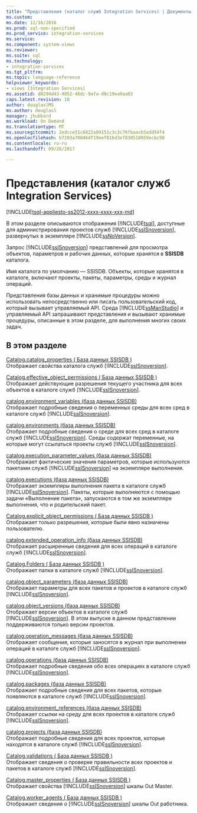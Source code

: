 ```yaml
---
title: "Представления (каталог служб Integration Services) | Документы Microsoft"
ms.custom: 
ms.date: 12/16/2016
ms.prod: sql-non-specified
ms.prod_service: integration-services
ms.service: 
ms.component: system-views
ms.reviewer: 
ms.suite: sql
ms.technology:
- integration-services
ms.tgt_pltfrm: 
ms.topic: language-reference
helpviewer_keywords:
- views [Integration Services]
ms.assetid: d0294d43-4852-46dc-9afa-d0c19ea9aa03
caps.latest.revision: 18
author: douglaslMS
ms.author: douglasl
manager: jhubbard
ms.workload: On Demand
ms.translationtype: MT
ms.sourcegitcommit: 2edcce51c6822a89151c3c3c76fbaacb5edd54f4
ms.openlocfilehash: b7293a70046df19eef816d3e7830518959ecbc98
ms.contentlocale: ru-ru
ms.lasthandoff: 09/26/2017

---
```

# <a name="views-integration-services-catalog"></a>Представления (каталог служб Integration Services)
[!INCLUDE[tsql-appliesto-ss2012-xxxx-xxxx-xxx-md](../../includes/tsql-appliesto-ss2012-xxxx-xxxx-xxx-md.md)]

  В этом разделе описываются отображения [!INCLUDE[tsql](../../includes/tsql-md.md)], доступные для администрирования проектов служб [!INCLUDE[ssISnoversion](../../includes/ssisnoversion-md.md)], развернутых в экземпляре [!INCLUDE[ssNoVersion](../../includes/ssnoversion-md.md)].  
  
 Запрос [!INCLUDE[ssISnoversion](../../includes/ssisnoversion-md.md)] представлений для просмотра объектов, параметров и рабочих данных, которые хранятся в **SSISDB** каталога.  
  
 Имя каталога по умолчанию — SSISDB. Объекты, которые хранятся в каталоге, включают проекты, пакеты, параметры, среды и журнал операций.  
  
 Представления базы данных и хранимые процедуры можно использовать непосредственно или писать пользовательский код, который вызывает управляемый API. Среда [!INCLUDE[ssManStudio](../../includes/ssmanstudio-md.md)] и управляемый API запрашивают представления и вызывают хранимые процедуры, описанные в этом разделе, для выполнения многих своих задач.  
  
## <a name="in-this-section"></a>В этом разделе  
 [Catalog.catalog_properties &#40; База данных SSISDB &#41;](../../integration-services/system-views/catalog-catalog-properties-ssisdb-database.md)  
 Отображает свойства каталога служб [!INCLUDE[ssISnoversion](../../includes/ssisnoversion-md.md)].  
  
 [Catalog.effective_object_permissions &#40; База данных SSISDB &#41;](../../integration-services/system-views/catalog-effective-object-permissions-ssisdb-database.md)  
 Отображает действующие разрешения текущего участника для всех объектов в каталоге служб [!INCLUDE[ssISnoversion](../../includes/ssisnoversion-md.md)].  
  
 [catalog.environment_variables (база данных SSISDB)](../../integration-services/system-views/catalog-environment-variables-ssisdb-database.md)  
 Отображает подробные сведения о переменных среды для всех сред в каталоге служб [!INCLUDE[ssISnoversion](../../includes/ssisnoversion-md.md)].  
  
 [catalog.environments (база данных SSISDB)](../../integration-services/system-views/catalog-environments-ssisdb-database.md)  
 Отображает подробные сведения о среде для всех сред в каталоге служб [!INCLUDE[ssISnoversion](../../includes/ssisnoversion-md.md)]. Среды содержат переменные, на которые могут ссылаться проекты служб [!INCLUDE[ssISnoversion](../../includes/ssisnoversion-md.md)].  
  
 [catalog.execution_parameter_values (база данных SSISDB)](../../integration-services/system-views/catalog-execution-parameter-values-ssisdb-database.md)  
 Отображает фактические значения параметров, которые используются пакетами служб [!INCLUDE[ssISnoversion](../../includes/ssisnoversion-md.md)] на экземпляре выполнения.  
  
 [catalog.executions (база данных SSISDB)](../../integration-services/system-views/catalog-executions-ssisdb-database.md)  
 Отображает экземпляры выполнения пакета в каталоге служб [!INCLUDE[ssISnoversion](../../includes/ssisnoversion-md.md)]. Пакеты, которые выполняются с помощью задачи «Выполнение пакета», запускаются в том же экземпляре выполнения, что и родительский пакет.  
  
 [Catalog.explicit_object_permissions &#40; База данных SSISDB &#41;](../../integration-services/system-views/catalog-explicit-object-permissions-ssisdb-database.md)  
 Отображает только разрешения, которые были явно назначены пользователю.  
  
 [catalog.extended_operation_info (база данных SSISDB)](../../integration-services/system-views/catalog-extended-operation-info-ssisdb-database.md)  
 Отображает расширенные сведения для всех операций в каталоге служб [!INCLUDE[ssISnoversion](../../includes/ssisnoversion-md.md)].  
  
 [Catalog.Folders &#40; База данных SSISDB &#41;](../../integration-services/system-views/catalog-folders-ssisdb-database.md)  
 Отображает папки в каталоге служб [!INCLUDE[ssISnoversion](../../includes/ssisnoversion-md.md)].  
  
 [catalog.object_parameters (база данных SSISDB)](../../integration-services/system-views/catalog-object-parameters-ssisdb-database.md)  
 Отображает параметры для всех пакетов и проектов в каталоге служб [!INCLUDE[ssISnoversion](../../includes/ssisnoversion-md.md)].  
  
 [catalog.object_versions (база данных SSISDB)](../../integration-services/system-views/catalog-object-versions-ssisdb-database.md)  
 Отображает версии объектов в каталоге служб [!INCLUDE[ssISnoversion](../../includes/ssisnoversion-md.md)]. В этом выпуске в данном представлении поддерживаются только версии проектов.  
  
 [catalog.operation_messages (база данных SSISDB)](../../integration-services/system-views/catalog-operation-messages-ssisdb-database.md)  
 Отображает сообщения, которые заносятся в журнал при выполнении операций в каталоге служб [!INCLUDE[ssISnoversion](../../includes/ssisnoversion-md.md)].  
  
 [catalog.operations (база данных SSISDB)](../../integration-services/system-views/catalog-operations-ssisdb-database.md)  
 Отображает подробные сведения обо всех операциях в каталоге служб [!INCLUDE[ssISnoversion](../../includes/ssisnoversion-md.md)].  
  
 [catalog.packages (база данных SSISDB)](../../integration-services/system-views/catalog-packages-ssisdb-database.md)  
 Отображает подробные сведения для всех пакетов, которые появляются в каталоге служб [!INCLUDE[ssISnoversion](../../includes/ssisnoversion-md.md)].  
  
 [catalog.environment_references (база данных SSISDB)](../../integration-services/system-views/catalog-environment-references-ssisdb-database.md)  
 Отображает ссылки на среду для всех проектов в каталоге служб [!INCLUDE[ssISnoversion](../../includes/ssisnoversion-md.md)].  
  
 [catalog.projects (база данных SSISDB)](../../integration-services/system-views/catalog-projects-ssisdb-database.md)  
 Отображает подробные сведения для всех проектов, которые находятся в каталоге служб [!INCLUDE[ssISnoversion](../../includes/ssisnoversion-md.md)].  
  
 [Catalog.validations &#40; База данных SSISDB &#41;](../../integration-services/system-views/catalog-validations-ssisdb-database.md)  
 Отображает сведения о проверке правильности всех проектов и пакетов в каталоге служб [!INCLUDE[ssISnoversion](../../includes/ssisnoversion-md.md)].  
  
[Catalog.master_properties &#40; База данных SSISDB &#41;](../../integration-services/system-views/catalog-master-properties-ssisdb-database.md)  
Отображает свойства [!INCLUDE[ssISnoversion](../../includes/ssisnoversion-md.md)] шкалы Out Master.

[Catalog.worker_agents &#40; База данных SSISDB &#41;](../../integration-services/system-views/catalog-worker-agents-ssisdb-database.md)  
Отображает сведения о [!INCLUDE[ssISnoversion](../../includes/ssisnoversion-md.md)] шкалы Out работника.  


